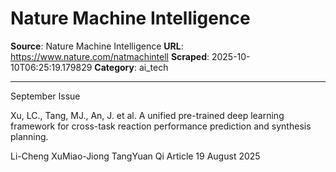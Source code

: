 # Nature Machine Intelligence

**Source**: Nature Machine Intelligence
**URL**: https://www.nature.com/natmachintell
**Scraped**: 2025-10-10T06:25:19.179829
**Category**: ai_tech

---

September Issue

Xu, LC., Tang, MJ., An, J. et al. A unified pre-trained deep learning framework for cross-task reaction performance prediction and synthesis planning.

Li-Cheng XuMiao-Jiong TangYuan Qi
Article 19 August 2025

